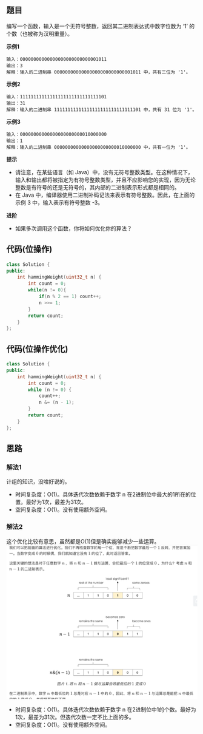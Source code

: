 ## 题目
编写一个函数，输入是一个无符号整数，返回其二进制表达式中数字位数为 ‘1’ 的个数（也被称为汉明重量）。

**示例1**
```
输入：00000000000000000000000000001011
输出：3
解释：输入的二进制串 00000000000000000000000000001011 中，共有三位为 '1'。
```

**示例2**
```
输入：11111111111111111111111111111101
输出：31
解释：输入的二进制串 11111111111111111111111111111101 中，共有 31 位为 '1'。
```

**示例3**
```
输入：00000000000000000000000010000000
输出：1
解释：输入的二进制串 00000000000000000000000010000000 中，共有一位为 '1'。
```

**提示**
* 请注意，在某些语言（如 Java）中，没有无符号整数类型。在这种情况下，输入和输出都将被指定为有符号整数类型，并且不应影响您的实现，因为无论整数是有符号的还是无符号的，其内部的二进制表示形式都是相同的。
* 在 Java 中，编译器使用二进制补码记法来表示有符号整数。因此，在上面的 示例 3 中，输入表示有符号整数 -3。

**进阶**
* 如果多次调用这个函数，你将如何优化你的算法？

## 代码(位操作)
```C++
class Solution {
public:
    int hammingWeight(uint32_t n) {
        int count = 0;
        while(n != 0){
            if(n % 2 == 1) count++;
            n >>= 1;
        }
        return count;
    }
};
```

## 代码(位操作优化)
```C++
class Solution {
public:
    int hammingWeight(uint32_t n) {
        int count = 0;
        while (n != 0) {
            count++;
            n &= (n - 1);
        }
        return count;
    }
};
```

## 思路

### 解法1
计组的知识，没啥好说的。

* 时间复杂度：O(1)。具体迭代次数依赖于数字 n 在2进制位中最大的1所在的位置。最好为1次，最差为31次。
* 空间复杂度：O(1)。没有使用额外空间。

### 解法2
这个优化比较有意思，虽然都是O(1)但是确实能够减少一些运算。
![](static/191.png)
* 时间复杂度：O(1)。具体迭代次数依赖于数字 n 在2进制位中1的个数。最好为1次，最差为31次。但迭代次数一定不比上面的多。
* 空间复杂度：O(1)。没有使用额外空间。